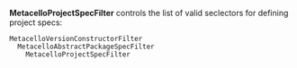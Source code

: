 **MetacelloProjectSpecFilter** controls the list of valid seclectors for defining project specs:

```
MetacelloVersionConstructorFilter
  MetacelloAbstractPackageSpecFilter
    MetacelloProjectSpecFilter
```